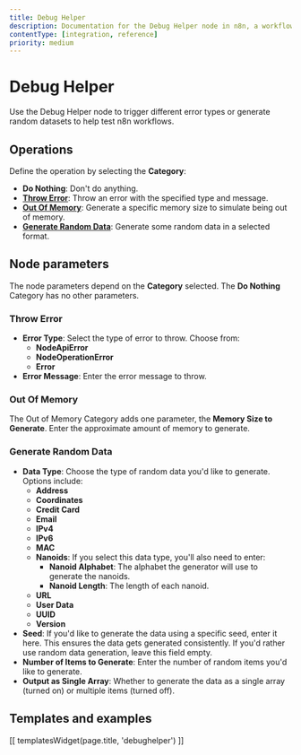 ```yaml
---
title: Debug Helper
description: Documentation for the Debug Helper node in n8n, a workflow automation platform. Includes guidance on usage, and links to examples.
contentType: [integration, reference]
priority: medium
---
```


# Debug Helper

Use the Debug Helper node to trigger different error types or generate random datasets to help test n8n workflows.

## Operations

Define the operation by selecting the **Category**:

* **Do Nothing**: Don't do anything.
* [**Throw Error**](#throw-error): Throw an error with the specified type and message.
* [**Out Of Memory**](#out-of-memory): Generate a specific memory size to simulate being out of memory.
* [**Generate Random Data**](#generate-random-data): Generate some random data in a selected format.

## Node parameters

The node parameters depend on the **Category** selected. The **Do Nothing** Category has no other parameters.

### Throw Error

* **Error Type**: Select the type of error to throw. Choose from:
	* **NodeApiError**
	* **NodeOperationError**
	* **Error**
* **Error Message**: Enter the error message to throw.

### Out Of Memory

The Out of Memory Category adds one parameter, the **Memory Size to Generate**. Enter the approximate amount of memory to generate.

### Generate Random Data

* **Data Type**: Choose the type of random data you'd like to generate. Options include:
	* **Address**
	* **Coordinates**
	* **Credit Card**
	* **Email**
	* **IPv4**
	* **IPv6**
	* **MAC**
	* **Nanoids**: If you select this data type, you'll also need to enter:
		* **Nanoid Alphabet**: The alphabet the generator will use to generate the nanoids.
		* **Nanoid Length**: The length of each nanoid.
	* **URL**
	* **User Data**
	* **UUID**
	* **Version**
* **Seed**: If you'd like to generate the data using a specific seed, enter it here. This ensures the data gets generated consistently. If you'd rather use random data generation, leave this field empty.
* **Number of Items to Generate**: Enter the number of random items you'd like to generate.
* **Output as Single Array**: Whether to generate the data as a single array (turned on) or multiple items (turned off).

## Templates and examples

<!-- see https://www.notion.so/n8n/Pull-in-templates-for-the-integrations-pages-37c716837b804d30a33b47475f6e3780 -->
[[ templatesWidget(page.title, 'debughelper') ]]
